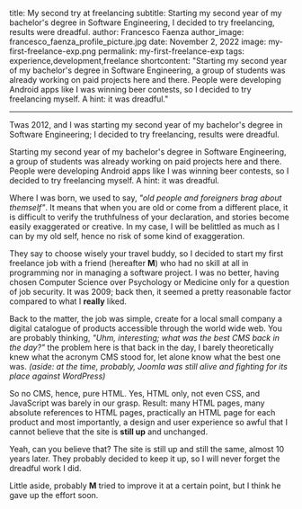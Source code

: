 title: My second try at freelancing
subtitle: Starting my second year of my bachelor's degree in Software Engineering, I decided to try freelancing, results were dreadful. 
author: Francesco Faenza
author_image: francesco_faenza_profile_picture.jpg
date: November 2, 2022
image: my-first-freelance-exp.png
permalink: my-first-freelance-exp
tags: experience,development,freelance
shortcontent: "Starting my second year of my bachelor's degree in Software Engineering, a group of students was already working on paid projects here and there. People were developing Android apps like I was winning beer contests, so I decided to try freelancing myself. A hint: it was dreadful."

---

Twas 2012, and I was starting my second year of my bachelor's degree in Software Engineering; I decided to try freelancing, results were dreadful.

Starting my second year of my bachelor's degree in Software Engineering, a group of students was already working on paid projects here and there. People were developing Android apps like I was winning beer contests, so I decided to try freelancing myself. A hint: it was dreadful.

Where I was born, we used to say, _"old people and foreigners brag about themself"_. It means that when you are old or come from a different place, it is difficult to verify the truthfulness of your declaration, and stories become easily exaggerated or creative. In my case, I will be belittled as much as I can by my old self, hence no risk of some kind of exaggeration.

They say to choose wisely your travel buddy, so I decided to start my first freelance job with a friend (hereafter **M**) who had no skill at all in programming nor in managing a software project. 
I was no better, having chosen Computer Science over Psychology or Medicine only for a question of job security. It was 2009; back then, it seemed a pretty reasonable factor compared to what I **really** liked.

Back to the matter, the job was simple, create for a local small company a digital catalogue of products accessible through the world wide web. You are probably thinking, _"Uhm, interesting; what was the best CMS back in the day?"_ the problem here is that back in the day, I barely theoretically knew what the acronym CMS stood for, let alone know what the best one was. _(aside: at the time, probably, Joomla was still alive and fighting for its place against WordPress)_

So no CMS, hence, pure HTML. Yes, HTML only, not even CSS, and JavaScript was barely in our grasp. Result: many HTML pages, many absolute references to HTML pages, practically an HTML page for each product and most importantly, a design and user experience so awful that I cannot believe that the site is **still up** and unchanged.

Yeah, can you believe that? The site is still up and still the same, almost 10 years later. They probably decided to keep it up, so I will never forget the dreadful work I did.

Little aside, probably **M** tried to improve it at a certain point, but I think he gave up the effort soon.
